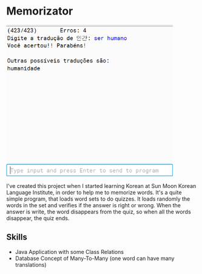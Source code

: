# Memorizator

<img src="images/Memorizator.png" height="400" alt="Memorizator">

I've created this project when I started learning Korean at Sun Moon Korean Language Institute, in order to help me to memorize words.
It's a quite simple program, that loads word sets to do quizzes. It loads randomly the words in the set and verifies if the answer is right or wrong.
When the answer is write, the word disappears from the quiz, so when all the words disappear, the quiz ends.

## Skills

- Java Application with some Class Relations
- Database Concept of Many-To-Many (one word can have many translations)
